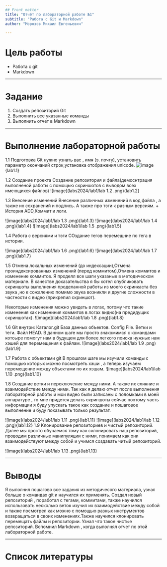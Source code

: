 ```yaml
---
## Front matter
title: "Отчёт по лабораторной работе №1"
subtitle: "Работа с Git и Markdown"
author: "Морозов Михаил Евгеньевич"

---
```


# Цель работы

* Работа с git
* Markdown
  
---

# Задание 

1. Создать репозиторий Git
2. Выполнить все указанные команды
3. Выполнить отчет в Markdown
---

# Выполнение лабораторной работы
1.1 Подготовка
Git нужно узнать вас , имя (э. почту), установить параметр окончаний строк,установка отображения unicode.
![image]((https://github.com/kaoliokkk/os-2024/tree/master/labs2024/lab1)){lab1.1}


1.2 Создание проекта
Создание репозитория и файла(демоснтрация выполненой работы с помощью скриншотов с выводом всех имеющихся файлов)
![image](labs2024/lab1/lab 1.2 .png){lab1.2}

1.3 Внесение изменений
Внесение различных изменений в код файла , а также их сохранений и подпись. А также про тэги к разным версиям. + История
ADD,Коммит и логи.

![image](labs2024/lab1/lab 1.3 .png){lab1.3}
![image](labs2024/lab1/lab 1.4 .png){lab1.4}
![image](labs2024/lab1/lab 1.5 .png){lab1.5}

1.4 Работа с версиями и тэги
СОздание тегов перемещние по тега в истории.

![image](labs2024/lab1/lab 1.6 .png){lab1.6}
![image](labs2024/lab1/lab 1.7 .png){lab1.7}


1.5 Отмена локальных изменений (до индексации),Отмена проиндексированных изменений (перед коммитом),Отмена коммитов и изменение коммитов.
Я проделл все шаги указаные в методическом материале. В качестве доказательства я бы хотел опубликовать скриншоты выполнения проделанной работы  из моего скринкаста без звука ,но к сожалению помимо звука возникли и другие сложности в частности с видео (прикрепил скриншот).

Некоторые изменения можно увидеть в логах, потому что такие изменения как измениния коммитов в логах видно(на предидущих скриншотах). 
![image](labs2024/lab1/lab 1.8 .png){lab1.8}

1.6 Git внутри: Каталог.git База данных объектов. Config File. Ветки и теги. Файл HEAD.
В данном шаге мы просто знакомимся с командами котоыре помогут нам в будущем для более легкого поиска нужных нам хэшей для перемещения к файлам.
![image](labs2024/lab1/lab 1.9 .png){lab1.9}

1.7 Работа с объектами git
В прошлом шаге мы изучили команды с помощью которых можно посмотреть хэши , а теперь изучаем перемещение между объектами по их хэшам.
![image](labs2024/lab1/lab 1.10 .png){lab1.10}

1.8 Создание ветки и переключение между ними. А также их слияние и взаимодействие между ними.
Так как я делаю отчет после выполнения лабораторной работы и мои видео были записаны с поломками в моей аппаратуре , то мне придется делать скриншоты сейчас поэтому часть информации я буду упускать такое как создание и пошаговое выполнение и буду показывать только результат. 

![image](labs2024/lab1/lab 1.11 .png){lab1.11}
![image](labs2024/lab1/lab 1.12 .png){lab1.12}
1.9 Клонирование репозиториев и чистый репозиторий.
Далее мы просто обучаемся тому как склонировать наш репозиторий, проводим различные манипуляции с ними, понимаем как они взаимодействуют между собой и учимся создавать читый репозиторий.

![image](labs2024/lab1/lab 1.13 .png){lab1.13}


---
# Выводы
Я выполнил пошагово все задания из методичесого материала, узнал больше о командах git и научился их применять. Создал новый репозиторий , поработал с тегами, коммитами, также научился использовать несколько веток изучил их взаимодействие между собой и также посмотрел как можно с помощью разных инструментов возвращаться в своих изменениях.Также научился клонировать перемещать файлы и репозитории. Узнал что такое чистые репозиторий.
Вспомнил Markdown , когда выполнял отчет по этой лабораторной работе.


---

# Список литературы



